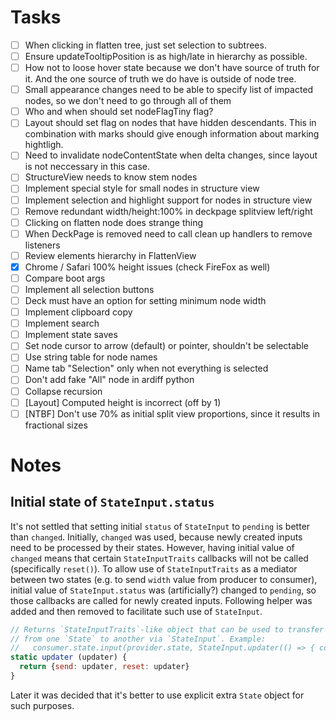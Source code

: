 # Tasks

- [ ] When clicking in flatten tree, just set selection to subtrees.
- [ ] Ensure updateTooltipPosition is as high/late in hierarchy as possible.
- [ ] How not to loose hover state because we don't have source of truth for it. And the one source of truth we do have is outside of node tree.
- [ ] Small appearance changes need to be able to specify list of impacted nodes, so we don't need to go through all of them
- [ ] Who and when should set nodeFlagTiny flag?
- [ ] Layout should set flag on nodes that have hidden descendants. This in combination with marks should give enough information about marking hightligh.
- [ ] Need to invalidate nodeContentState when delta changes, since layout is not neccessary in this case.
- [ ] StructureView needs to know stem nodes
- [ ] Implement special style for small nodes in structure view
- [ ] Implement selection and highlight support for nodes in structure view
- [ ] Remove redundant width/height:100% in deckpage splitview left/right
- [ ] Clicking on flatten node does strange thing
- [ ] When DeckPage is removed need to call clean up handlers to remove listeners
- [ ] Review elements hierarchy in FlattenView
- [x] Chrome / Safari 100% height issues (check FireFox as well)
- [ ] Compare boot args
- [ ] Implement all selection buttons
- [ ] Deck must have an option for setting minimum node width
- [ ] Implement clipboard copy
- [ ] Implement search
- [ ] Implement state saves
- [ ] Set node cursor to arrow (default) or pointer, shouldn't be selectable
- [ ] Use string table for node names
- [ ] Name tab "Selection" only when not everything is selected
- [ ] Don't add fake "All" node in ardiff python
- [ ] Collapse recursion
- [ ] [Layout] Computed height is incorrect (off by 1)
- [ ] [NTBF] Don't use 70% as initial split view proportions, since it results in fractional sizes

# Notes

## Initial state of `StateInput.status`

It's not settled that setting initial `status` of `StateInput` to `pending` is better than `changed`. Initially, `changed` was used, because newly created inputs need to be processed by their states. However, having initial value of `changed` means that certain `StateInputTraits` callbacks will not be called (specifically `reset()`). To allow use of `StateInputTraits` as a mediator between two states (e.g. to send `width` value from producer to consumer), initial value of `StateInput.status` was (artificially?) changed to `pending`, so those callbacks are called for newly created inputs. Following helper was added and then removed to facilitate such use of `StateInput`.

```javascript
// Returns `StateInputTraits`-like object that can be used to transfer information
// from one `State` to another via `StateInput`. Example:
//   consumer.state.input(provider.state, StateInput.updater(() => { consumer.value = provider.value }))
static updater (updater) {
  return {send: updater, reset: updater}
}
```

Later it was decided that it's better to use explicit extra `State` object for such purposes.
